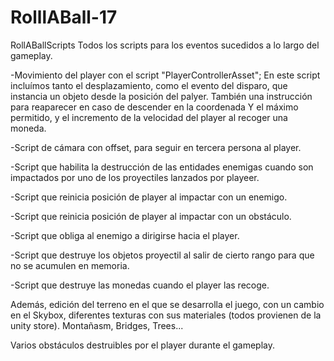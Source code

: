 # RolllABall-17
RollABallScripts
Todos los scripts para los eventos sucedidos a lo largo del gameplay.

-Movimiento del player con el script "PlayerControllerAsset"; En este script incluímos tanto el desplazamiento, como el evento del disparo, que instancia un objeto desde la posición del palyer. También una instrucción para reaparecer en caso de descender en la coordenada Y el máximo permitido, y el incremento de la velocidad del player al recoger una moneda.

-Script de cámara con offset, para seguir en tercera persona al player.

-Script que habilita la destrucción de las entidades enemigas cuando son impactados por uno de los proyectiles lanzados por playeer.

-Script que reinicia posición de player al impactar con un enemigo.

-Script que reinicia posición de player al impactar con un obstáculo.

-Script que obliga al enemigo a dirigirse hacia el player.

-Script que destruye los objetos proyectil al salir de cierto rango para que no se acumulen en memoria.

-Script que destruye las monedas cuando el player las recoge.

Además, edición del terreno en el que se desarrolla el juego, con un cambio en el Skybox, diferentes texturas con sus materiales (todos provienen de la unity store). Montañasm, Bridges, Trees...

Varios obstáculos destruibles por el player durante el gameplay.
